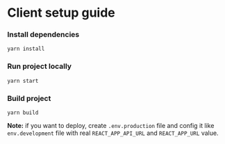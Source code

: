 # Client setup guide
### Install dependencies
```
yarn install
```

### Run project locally 
```
yarn start
```
### Build project
```
yarn build
```

**Note:** if you want to deploy, create `.env.production` file and config it like `env.development` file with real `REACT_APP_API_URL` and `REACT_APP_URL` value.